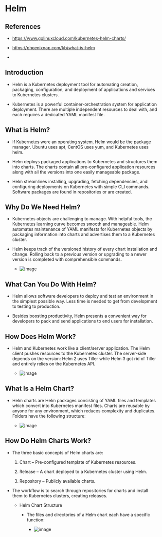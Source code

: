 # Helm

## References

- https://www.golinuxcloud.com/kubernetes-helm-charts/

- https://phoenixnap.com/kb/what-is-helm

- 

## Introduction

- Helm is a Kubernetes deployment tool for automating creation, packaging, configuration, and deployment of applications and services to Kubernetes clusters.

- Kubernetes is a powerful container-orchestration system for application deployment. There are multiple independent resources to deal with, and each requires a dedicated YAML manifest file.

## What is Helm?

- If Kubernetes were an operating system, Helm would be the package manager. Ubuntu uses apt, CentOS uses yum, and Kubernetes uses helm.

- Helm deploys packaged applications to Kubernetes and structures them into charts. The charts contain all pre-configured application resources along with all the versions into one easily manageable package.

- Helm streamlines installing, upgrading, fetching dependencies, and configuring deployments on Kubernetes with simple CLI commands. Software packages are found in repositories or are created.

## Why Do We Need Helm?

- Kubernetes objects are challenging to manage. With helpful tools, the Kubernetes learning curve becomes smooth and manageable. Helm automates maintenance of YAML manifests for Kubernetes objects by packaging information into charts and advertises them to a Kubernetes cluster.

- Helm keeps track of the versioned history of every chart installation and change. Rolling back to a previous version or upgrading to a newer version is completed with comprehensible commands.

  - ![image](https://github.com/nayanrajani/Helm/assets/57224583/052496c0-ff9b-40d8-8d4f-bbc9abc0a33c)

## What Can You Do With Helm?

- Helm allows software developers to deploy and test an environment in the simplest possible way. Less time is needed to get from development to testing to production.

- Besides boosting productivity, Helm presents a convenient way for developers to pack and send applications to end users for installation.

## How Does Helm Work?

- Helm and Kubernetes work like a client/server application. The Helm client pushes resources to the Kubernetes cluster. The server-side depends on the  version: Helm 2 uses Tiller while Helm 3 got rid of Tiller and entirely relies on the Kubernetes API.

  - ![image](https://github.com/nayanrajani/Helm/assets/57224583/abca70b1-2790-4cb4-8ebb-749f77ee8760)

## What Is a Helm Chart?

- Helm charts are Helm packages consisting of YAML files and templates which convert into Kubernetes manifest files. Charts are reusable by anyone for any environment, which reduces complexity and duplicates. Folders have the following structure:

  - ![image](https://github.com/nayanrajani/Helm/assets/57224583/8ba35773-6fa0-401f-af7f-9b3182d7cb02)


## How Do Helm Charts Work?

- The three basic concepts of Helm charts are:

    1. Chart – Pre-configured template of Kubernetes resources.

    2. Release – A chart deployed to a Kubernetes cluster using Helm.

    3. Repository – Publicly available charts.

- The workflow is to search through repositories for charts and install them to Kubernetes clusters, creating releases.

  - Helm Chart Structure

    - The files and directories of a Helm chart each have a specific function:

      - ![image](https://github.com/nayanrajani/Helm/assets/57224583/98b4c68a-3a51-4de2-b39a-ae63c384dcf5)